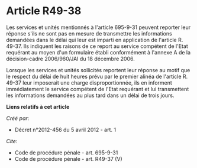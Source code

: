 # Article R49-38

Les services et unités mentionnés à l'article 695-9-31 peuvent reporter leur réponse s'ils ne sont pas en mesure de
transmettre les informations demandées dans le délai qui leur est imparti en application de l'article R. 49-37. Ils indiquent
les raisons de ce report au service compétent de l'Etat requérant au moyen d'un formulaire établi conformément à l'annexe A
de la décision-cadre 2006/960/JAI du 18 décembre 2006. 

Lorsque les services et unités sollicités reportent leur réponse au motif que le respect du délai de huit heures prévu par le
premier alinéa de l'article R. 49-37 leur imposerait une charge disproportionnée, ils en informent immédiatement le service
compétent de l'Etat requérant et lui transmettent les informations demandées au plus tard dans un délai de trois jours.

**Liens relatifs à cet article**

_Créé par_:

  - Décret n°2012-456 du 5 avril 2012 - art. 1

_Cite_:

  - Code de procédure pénale - art. 695-9-31
  - Code de procédure pénale - art. R49-37 (V)
